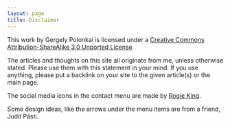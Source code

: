 ```yaml
---
layout: page
title: Disclaimer
---
```


This work by Gergely Polonkai is licensed under a [Creative Commons
Attribution-ShareAlike 3.0 Unported
License](http://creativecommons.org/licenses/by-sa/3.0/)

The articles and thoughts on this site all originate from me, unless
otherwise stated. Please use them with this statement in your mind. If
you use anything, please put a backlink on your site to the given
article(s) or the main page.

The social media icons in the contact menu are made by [Rogie
King](http://rog.ie/).

Some design ideas, like the arrows under the menu items are from a
friend, Judit Pásti.
